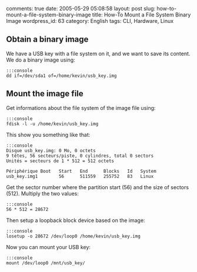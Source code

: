 comments: true
date: 2005-05-29 05:08:58
layout: post
slug: how-to-mount-a-file-system-binary-image
title: How-To Mount a File System Binary Image
wordpress_id: 63
category: English
tags: CLI, Hardware, Linux

## Obtain a binary image



We have a USB key with a file system on it, and we want to save its content. We do a binary image using:

    
    :::console
    dd if=/dev/sda1 of=/home/kevin/usb_key.img
    






## Mount the image file



Get informations about the file system of the image file using:

    
    :::console
    fdisk -l -u /home/kevin/usb_key.img
    



This show you something like that:

    
    :::console
    Disque usb_key.img: 0 Mo, 0 octets
    9 têtes, 56 secteurs/piste, 0 cylindres, total 0 sectors
    Unités = secteurs de 1 * 512 = 512 octets
    
    Périphérique Boot   Start   End      Blocks   Id   System
    usb_key.img1        56      511559   255752   83   Linux
    


  
Get the sector number where the partition start (56) and the size of sectors (512). Multiply the two values:

    
    :::console
    56 * 512 = 28672
    



Then setup a loopback block device based on the image:

    
    :::console
    losetup -o 28672 /dev/loop0 /home/kevin/usb_key.img
    



Now you can mount your USB key:

    
    :::console
    mount /dev/loop0 /mnt/usb_key/
    
